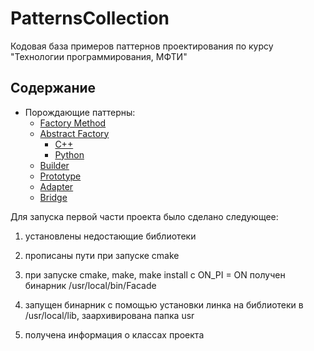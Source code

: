 # PatternsCollection
Кодовая база примеров паттернов проектирования по курсу "Технологии программирования, МФТИ"

## Содержание

* Порождающие паттерны:
  * [Factory Method](/FactoryMethod/python-source)
  * [Abstract Factory](/AbstractFactory)
    * [C++](/AbstractFactory/cpp-source)
    * [Python](/AbstractFactory/python-source)
  * [Builder](/Builder/python-source)
  * [Prototype](/Prototype/cpp-source)
  * [Adapter](/Adapter/cpp-source)
  * [Bridge](/Bridge/cpp-source)
  
 Для запуска первой части проекта было сделано следующее:
 
 1) установлены недостающие библиотеки
 
 2) прописаны пути при запуске cmake
 
 3) при запуске cmake, make, make install с ON_PI = ON получен бинарник /usr/local/bin/Facade
 
 4) запущен бинарник с помощью установки линка на библиотеки в /usr/local/lib, заархивирована папка usr
 
 5) получена информация о классах проекта
